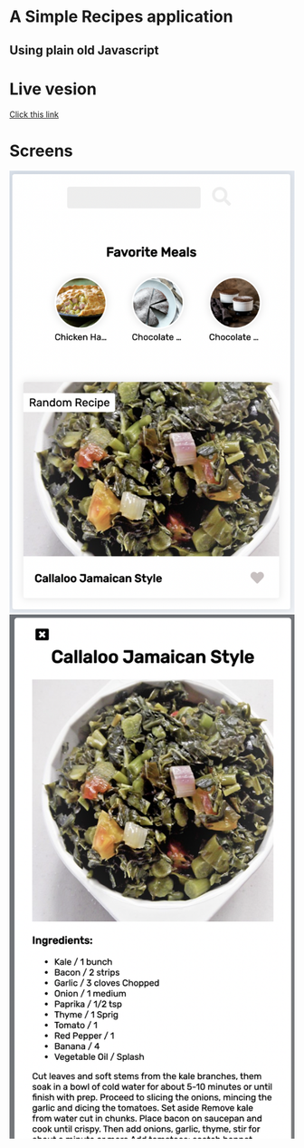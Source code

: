 # A Simple Recipes application
## Using plain old Javascript

# Live vesion
[Click this link](https://jeevakalaiselvam.github.io/recipes-rest-mobile-ui/)


# Screens
![Screen1](screens/screen1.png)
![Screen2](screens/screen2.png)
